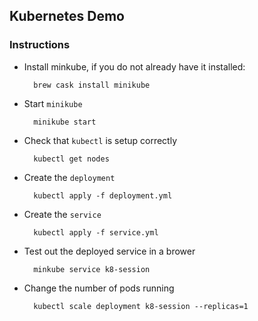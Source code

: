 ## Kubernetes Demo

### Instructions

* Install minkube, if you do not already have it installed:

        brew cask install minikube
    
* Start `minikube`
        
        minikube start

* Check that `kubectl` is setup correctly

        kubectl get nodes

* Create the `deployment`

        kubectl apply -f deployment.yml

* Create the `service`

        kubectl apply -f service.yml

* Test out the deployed service in a brower

        minkube service k8-session

* Change the number of pods running

        kubectl scale deployment k8-session --replicas=1